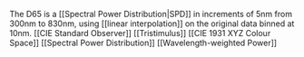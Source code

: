 The D65 is a [[Spectral Power Distribution|SPD]] in increments of 5nm from 300nm to 830nm, using [[linear interpolation]] on the original data binned at 10nm. [[CIE Standard Observer]] [[Tristimulus]] [[CIE 1931 XYZ Colour Space]]  [[Spectral Power Distribution]] [[Wavelength-weighted Power]]